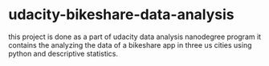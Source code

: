 # udacity-bikeshare-data-analysis
this project is done as a part of udacity data analysis nanodegree program it contains the analyzing the data of a bikeshare app in three us cities using python and descriptive statistics.

